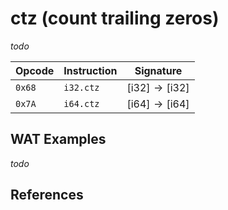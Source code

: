 
# ctz (count trailing zeros)

_todo_



| Opcode | Instruction | Signature |
|--------|-------------|-----------|
| `0x68` | `i32.ctz`   | $[ \text{i32} ] \to [ \text{i32} ]$ |
| `0x7A` | `i64.ctz`   | $[ \text{i64} ] \to [ \text{i64} ]$ |



## WAT Examples

_todo_


## References

[^§2.4.1]: _WebAssembly Core Specification: Numeric Instructions_ - <https://webassembly.github.io/spec/core/bikeshed/#numeric-instructions%E2%91%A0>
[^§4.3.2.21]: _WebAssembly Core Specification, Execution, Numerics, Integer Operations, ictzn_ - <https://webassembly.github.io/spec/core/bikeshed/#-hrefop-ictzmathrmictz_n-i>

